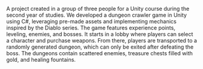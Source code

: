 A project created in a group of three people for a Unity course during the second year of studies. We developed a dungeon crawler game in Unity using C#, leveraging pre-made assets and implementing mechanics inspired by the Diablo series. The game features experience points, leveling, enemies, and bosses. It starts in a lobby where players can select a character and purchase weapons. From there, players are transported to a randomly generated dungeon, which can only be exited after defeating the boss. The dungeons contain scattered enemies, treasure chests filled with gold, and healing fountains.
